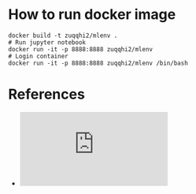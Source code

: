 # How to run docker image

    docker build -t zuqqhi2/mlenv .
    # Run jupyter notebook
    docker run -it -p 8888:8888 zuqqhi2/mlenv
    # Login container
    docker run -it -p 8888:8888 zuqqhi2/mlenv /bin/bash

# References

- ![Jupyter Notebook - Running a notebook server](http://jupyter-notebook.readthedocs.io/en/latest/public_server.html "Running a notebook server")
